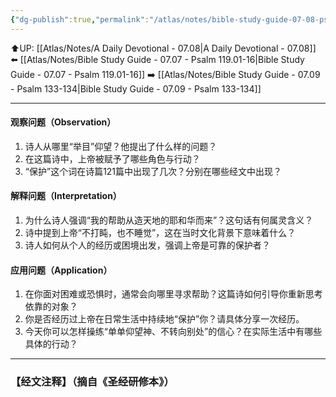 ```yaml
---
{"dg-publish":true,"permalink":"/atlas/notes/bible-study-guide-07-08-psalm-121/"}
---
```


⬆️UP: [[Atlas/Notes/A Daily Devotional - 07.08\|A Daily Devotional - 07.08]]
⬅️ [[Atlas/Notes/Bible Study Guide - 07.07 - Psalm 119.01-16\|Bible Study Guide - 07.07 - Psalm 119.01-16]]
➡️ [[Atlas/Notes/Bible Study Guide - 07.09 - Psalm 133-134\|Bible Study Guide - 07.09 - Psalm 133-134]] 

---

#### 观察问题（Observation）
1. 诗人从哪里“举目”仰望？他提出了什么样的问题？
2. 在这篇诗中，上帝被赋予了哪些角色与行动？
3. “保护”这个词在诗篇121篇中出现了几次？分别在哪些经文中出现？

#### 解释问题（Interpretation）
1. 为什么诗人强调“我的帮助从造天地的耶和华而来”？这句话有何属灵含义？
2. 诗中提到上帝“不打盹，也不睡觉”，这在当时文化背景下意味着什么？
3. 诗人如何从个人的经历或困境出发，强调上帝是可靠的保护者？

#### 应用问题（Application）
1. 在你面对困难或恐惧时，通常会向哪里寻求帮助？这篇诗如何引导你重新思考依靠的对象？
2. 你是否经历过上帝在日常生活中持续地“保护”你？请具体分享一次经历。
3. 今天你可以怎样操练“单单仰望神、不转向别处”的信心？在实际生活中有哪些具体的行动？


---
### 【经文注释】（摘自《圣经研修本》）

